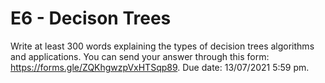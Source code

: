 # E6 - Decison Trees

Write at least 300 words explaining the types of decision trees algorithms and applications. You can send your answer through this form: https://forms.gle/ZQKhgwzpVxHTSqp89. Due date: 13/07/2021 5:59 pm.



